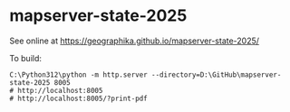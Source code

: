 # mapserver-state-2025

See online at https://geographika.github.io/mapserver-state-2025/

To build:

```
C:\Python312\python -m http.server --directory=D:\GitHub\mapserver-state-2025 8005
# http://localhost:8005
# http://localhost:8005/?print-pdf
```

